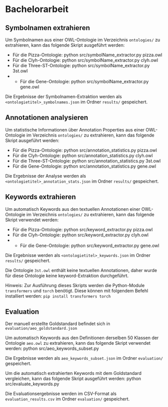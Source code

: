 # Bachelorarbeit
## Symbolnamen extrahieren

Um Symbolnamen aus einer OWL-Ontologie im Verzeichnis `ontologies/` zu extrahieren, kann das folgende Skript ausgeführt werden: 

- Für die Pizza-Ontologie: python src/symbolName_extractor.py pizza.owl
- Für die Clyh-Ontologie: python src/symbolName_extractor.py clyh.owl
- Für die Three-ST-Ontologie: python src/symbolName_extractor.py 3st.owl
- - Für die Gene-Ontologie: python src/symbolName_extractor.py gene.owl

Die Ergebnisse der Symbolnamen-Extraktion werden als `<ontologietitel>_symbolnames.json` im Ordner `results/` gespeichert.

## Annotationen analysieren

Um statistische Informationen über Annotation Properties aus einer OWL-Ontologie im Verzeichnis `ontologies/` zu extrahieren, kann das folgende Skript ausgeführt werden:

- Für die Pizza-Ontologie: python src/annotation_statistics.py pizza.owl
- Für die Clyh-Ontologie: python src/annotation_statistics.py clyh.owl
- Für die Three-ST-Ontologie: python src/annotation_statistics.py 3st.owl
- Für die Gene-Ontologie: python src/annotation_statistics.py gene.owl

Die Ergebnisse der Analyse werden als `<ontologietitel>_annotation_stats.json` im Ordner `results/` gespeichert.

## Keywords extrahieren

Um automatisch Keywords aus den textuellen Annotationen einer OWL-Ontologie im Verzeichnis `ontologies/` zu extrahieren, kann das folgende Skript verwendet werden:

- Für die Pizza-Ontologie: python src/keyword_extractor.py pizza.owl
- Für die Clyh-Ontologie: python src/keyword_extractor.py clyh.owl
- - Für die Gene-Ontologie: python src/keyword_extractor.py gene.owl

Die Ergebnisse werden als `<ontologietitel>_keywords.json` im Ordner `results/` gespeichert.  

Die Ontologie `3st.owl` enthält keine textuellen Annotationen, daher wurde für diese Ontologie keine keyword-Extraktion durchgeführt.

Hinweis: Zur Ausführung dieses Skripts werden die Python-Module `transformers` und `torch` benötigt. 
Diese können mit folgendem Befehl installiert werden: `pip install transformers torch`

## Evaluation

Der manuell erstellte Goldstandard befindet sich in `evaluation/aeo_goldstandard.json`

Um automatisch Keywords aus den Definitionen derselben 50 Klassen der Ontologie `aeo.owl` zu extrahieren, kann das folgende Skript verwendet werden: python src/aeo_keywords_subset.py

Die Ergebnisse werden als `aeo_keywords_subset.json` im Ordner `evaluation/` gespeichert.

Um die automatisch extrahierten Keywords mit dem Goldstandard vergleichen, kann das folgende Skript ausgeführt werden: python src/evaluate_keywords.py

Die Evaluationsergebnisse werden im CSV-Format als `evaluation_results.csv` im Ordner `evaluation/` gespeichert.







